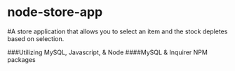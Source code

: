 # node-store-app

#A store application that allows you to select an item and the stock depletes based on selection.


###Utilizing MySQL, Javascript, & Node
####MySQL & Inquirer NPM packages
